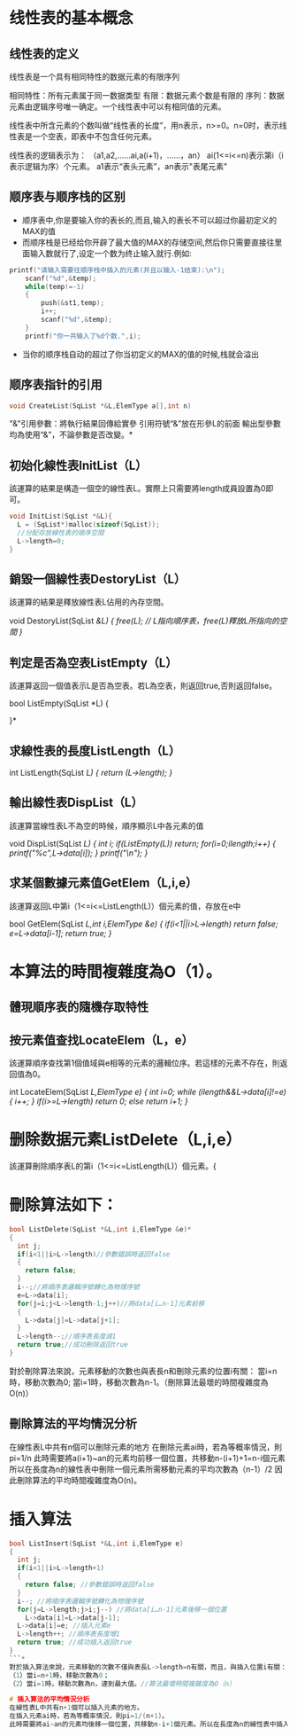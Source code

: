 # 线性表的基本概念
## 线性表的定义
线性表是一个具有相同特性的数据元素的有限序列

相同特性：所有元素属于同一数据类型
有限：数据元素个数是有限的
序列：数据元素由逻辑序号唯一确定。一个线性表中可以有相同值的元素。

线性表中所含元素的个数叫做“线性表的长度”，用n表示，n>=0。n=0时，表示线性表是一个空表，即表中不包含任何元素。

线性表的逻辑表示为：
（a1,a2,……ai,a(i+1)，……，an）
ai(1<=i<=n)表示第i（i表示逻辑为序）个元素。
a1表示“表头元素”，an表示"表尾元素"

## 顺序表与顺序栈的区别
* 顺序表中,你是要输入你的表长的,而且,输入的表长不可以超过你最初定义的MAX的值
* 而顺序栈是已经给你开辟了最大值的MAX的存储空间,然后你只需要直接往里面输入数就行了,设定一个数为终止输入就行.例如:
```c
printf("请输入需要往顺序栈中插入的元素(并且以输入-1结束):\n");
    scanf("%d",&temp);
    while(temp!=-1)
    {
        push(&st1,temp);
        i++;
        scanf("%d",&temp);
    }
    printf("你一共输入了%d个数.",i);
```
* 当你的顺序栈自动的超过了你当初定义的MAX的值的时候,栈就会溢出
## 顺序表指针的引用
```c
void CreateList(SqList *&L,ElemType a[],int n)
```
"&"引用參數：將執行結果回傳給實參
引用符號“&”放在形參L的前面
輸出型參數均為使用“&”，不論參數是否改變。*

## 初始化線性表InitList（L）
 該運算的結果是構造一個空的線性表L。實際上只需要將length成員設置為0即可。
 ```c
 void InitList(SqList *&L){
   L = (SqList*)malloc(sizeof(SqList));
   //分配存放線性表的順序空間
   L->length=0;
 }
 ```
## 銷毀一個線性表DestoryList（L）
該運算的結果是釋放線性表L佔用的內存空間。

void DestoryList(SqList *&L) {
  free(L);
  //
  L指向順序表，free(L)釋放L所指向的空間
}*

## 判定是否為空表ListEmpty（L）
該運算返回一個值表示L是否為空表。若L為空表，則返回true,否則返回false。

bool ListEmpty(SqList *L)
{

}*
## 求線性表的長度ListLength（L）

int ListLength(SqList *L)
{
  return (L->length);
}*
## 輸出線性表DispList（L）
該運算當線性表L不為空的時候，順序顯示L中各元素的值

void DispList(SqList *L) {
  int i;
  if(ListEmpty(L)) return;
  for(i=0;i<L->length;i++)
  {
    printf("%c",L->data[i]);
  }
  printf("\n");
}*
## 求某個數據元素值GetElem（L,i,e）
該運算返回L中第i（1<=i<=ListLength(L)）個元素的值，存放在e中

bool GetElem(SqList *L,int i,ElemType &e)
{
  if(i<1||i>L->length) return false;
  e=L->data[i-1];
  return true;
}*
# 本算法的時間複雜度為O（1）。
## 體現順序表的隨機存取特性
## 按元素值查找LocateElem（L，e）
該運算順序查找第1個值域與e相等的元素的邏輯位序。若這樣的元素不存在，則返回值為0。

int LocateElem(SqList *L,ElemType e)
{
  int i=0;
  while (i<L->length&&L->data[i]!=e) {
    i++;
  }
  if(i>=L->length) return 0;
  else return i+1;
}*
# 删除数据元素ListDelete（L,i,e）
該運算刪除順序表L的第i（1<=i<=ListLength(L)）個元素。{
# 刪除算法如下：
```c
bool ListDelete(SqList *&L,int i,ElemType &e)*
{
  int j;
  if(i<1||i>L->length)//參數錯誤時返回false
  {
    return false;
  }
  i--;//將順序表邏輯序號轉化為物理序號
  e=L->data[i];
  for(j=i;j<L->length-1;j++)//將data[i…n-1]元素前移
  {
    L->data[j]=L->data[j+1];
  }
  L->length--;//順序表長度減1
  return true;//成功刪除返回true
}
```
對於刪除算法來說，元素移動的次數也與表長n和刪除元素的位置i有關：
  當i=n時，移動次數為0;
  當i=1時，移動次數為n-1。（刪除算法最壞的時間複雜度為O(n)）
## 刪除算法的平均情況分析
在線性表L中共有n個可以刪除元素的地方
在刪除元素ai時，若為等概率情況，則pi=1/n
此時需要將a(i+1)~an的元素均前移一個位置，共移動n-(i+1)+1=n-i個元素
所以在長度為n的線性表中刪除一個元素所需移動元素的平均次數為（n-1）/2
因此刪除算法的平均時間複雜度為O(n)。
# 插入算法

```c
bool ListInsert(SqList *&L,int i,ElemType e)
{
  int j;
  if(i<1||i>L->length+1)
  {
    return false; //參數錯誤時返回false
  }
  i--; //將順序表邏輯序號轉化為物理序號
  for(j=L->length;j>i;j--) //將data[i…n-1]元素後移一個位置
    L->data[i]=L->data[j-1];
  L->data[i]=e; //插入元素e
  L->length++; //順序表長度增1
  return true; //成功插入返回true
}
```*
對於插入算法來說，元素移動的次數不僅與表長L->length=n有關，而且，與插入位置i有關：
（1）當i=n+1時，移動次數為0；
（2）當i=1時，移動次數為n，達到最大值。//算法最壞時間複雜度為O（n）

# 插入算法的平均情況分析
在線性表L中共有n+1個可以插入元素的地方。
在插入元素ai時，若為等概率情況，則pi=1/(n+1)。
此時需要將ai~an的元素均後移一個位置，共移動n-i+1個元素。所以在長度為n的線性表中插入一個元素所需移動元素的平均次數為：n/2。因此插入算法的平均時間複雜度為O(n)。
